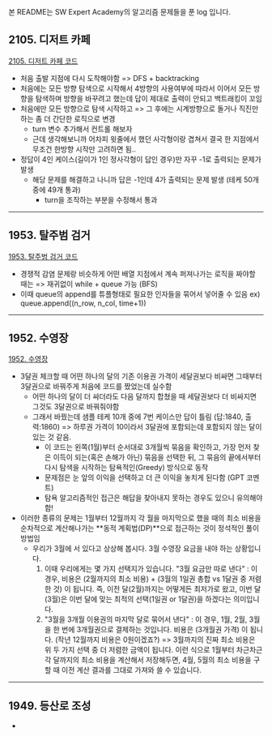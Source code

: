 본 README는 SW Expert Academy의 알고리즘 문제들을 푼 log 입니다.

## 2105. 디저트 카페
[2105. 디저트 카페 코드](./2105.py)
- 처음 출발 지점에 다시 도착해야함 => DFS + backtracking
- 처음에는 모든 방향 탐색으로 시작해서 4방향의 사용여부에 따라서 이어서 모든 방향을 탐색하며 방향을 바꾸려고 했는데 답이 제대로 출력이 안되고 백트래킹이 꼬임
- 처음에만 모든 방향으로 탐색 시작하고 => 그 후에는 시계방향으로 돌거나 직진만 하는 좀 더 간단한 로직으로 변경
  - turn 변수 추가해서 컨트롤 해보자
  - 근데 생각해보니까 어차피 윗줄에서 했던 사각형이랑 겹쳐서 결국 한 지점에서 무조건 한방향 시작만 고려하면 됨..
- 정답이 4인 케이스(길이가 1인 정사각형이 답인 경우)만 자꾸 -1로 출력되는 문제가 발생
  - 해당 문제를 해결하고 나니까 답은 -1인데 4가 출력되는 문제 발생 (테케 50개 중에 49개 통과)
    - turn을 조작하는 부분을 수정해서 통과
----------------------

## 1953. 탈주범 검거
[1953. 탈주범 검거 코드](./1953.py)
- 경쟁적 감염 문제랑 비슷하게 어떤 배열 지점에서 계속 퍼져나가는 로직을 짜야할 때는 => 재귀없이 while + queue 가능 (BFS)
- 이때 queue의 append를 튜플형태로 필요한 인자들을 묶어서 넣어줄 수 있음 ex) queue.append((n_row, n_col, time+1))

----------------------

## 1952. 수영장
[1952. 수영장](./1952_after.py)
- 3달권 체크할 때 어떤 하나의 달의 기존 이용권 가격이 세달권보다 비싸면 그때부터 3달권으로 바꿔주게 처음에 코드를 짰었는데 실수함
  - 어떤 하나의 달이 더 싸더라도 다음 달까지 합쳤을 때 세달권보다 더 비싸지면 그것도 3달권으로 바꿔줘야함
  - 그래서 바꿨는데 샘플 테케 10개 중에 7번 케이스만 답이 틀림 (답:1840, 출력:1860) => 하루권 가격이 10이라서 3달권에 포함되는데 포함되지 않는 달이 있는 것 같음.
    - 이 코드는 왼쪽(1월)부터 순서대로 3개월씩 묶음을 확인하고, 가장 먼저 찾은 이득이 되는(혹은 손해가 아닌) 묶음을 선택한 뒤, 그 묶음의 끝에서부터 다시 탐색을 시작하는 탐욕적인(Greedy) 방식으로 동작
    - 문제점은 눈 앞의 이익을 선택하고 더 큰 이익을 놓치게 된다함 (GPT 코멘트)
    - 탐욕 알고리즘적인 접근은 해답을 찾아내지 못하는 경우도 있으니 유의해야 함!
- 이러한 종류의 문제는 1월부터 12월까지 각 월을 마지막으로 했을 때의 최소 비용을 순차적으로 계산해나가는 **동적 계획법(DP)**으로 접근하는 것이 정석적인 풀이 방법임
  - 우리가 3월에 서 있다고 상상해 봅시다. 3월 수영장 요금을 내야 하는 상황입니다.
    1. 이때 우리에게는 몇 가지 선택지가 있습니다. "3월 요금만 따로 낸다"
      : 이 경우, 비용은 (2월까지의 최소 비용) + (3월의 1일권 총합 vs 1달권 중 저렴한 것) 이 됩니다. 즉, 이전 달(2월)까지는 어떻게든 최저가로 왔고, 이번 달(3월)은 이번 달에 맞는 최적의 선택(1일권 or 1달권)을 하겠다는 의미입니다.
    2. "3월을 3개월 이용권의 마지막 달로 묶어서 낸다"
      : 이 경우, 1월, 2월, 3월을 한 번에 3개월권으로 결제하는 것입니다. 비용은 (3개월권 가격) 이 됩니다. (작년 12월까지 비용은 0원이겠죠?)
    => 3월까지의 진짜 최소 비용은 위 두 가지 선택 중 더 저렴한 금액이 됩니다. 이런 식으로 1월부터 차근차근 각 달까지의 최소 비용을 계산해서 저장해두면, 4월, 5월의 최소 비용을 구할 때 이전 계산 결과를 그대로 가져와 쓸 수 있습니다.
----------------------

## 1949. 등산로 조성
-